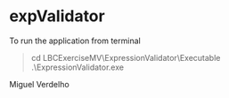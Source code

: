 # expValidator
To run the application from terminal

> cd LBCExerciseMV\ExpressionValidator\Executable
> .\ExpressionValidator.exe

Miguel Verdelho
